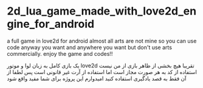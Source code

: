 # 2d_lua_game_made_with_love2d_engine_for_android
a full game in love2d for android
almost all arts are not mine
so you can use code anyway you want and anywhere you want but don't use arts commercially.
enjoy the game and codes!! 


یک بازی کامل به زبان لوا و موتور love2d
تقریبا هیچ بخشی از ظاهر بازی از من نیست
استفاده از کد به هر صورت مجاز است اما استفاده از آرت غیر قانونی است پس لطفا از آن فقط به قصد یادگیری استفاده کنید
امیدوارم این پروژه برای شما مفید واقع شود
